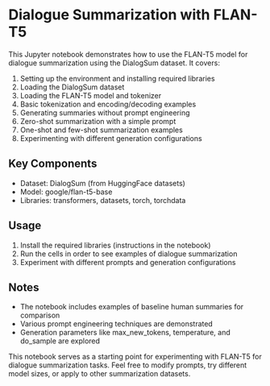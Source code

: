 # Dialogue Summarization with FLAN-T5

This Jupyter notebook demonstrates how to use the FLAN-T5 model for dialogue summarization using the DialogSum dataset. It covers:

1. Setting up the environment and installing required libraries
2. Loading the DialogSum dataset 
3. Loading the FLAN-T5 model and tokenizer
4. Basic tokenization and encoding/decoding examples
5. Generating summaries without prompt engineering
6. Zero-shot summarization with a simple prompt
7. One-shot and few-shot summarization examples
8. Experimenting with different generation configurations

## Key Components

- Dataset: DialogSum (from HuggingFace datasets)
- Model: google/flan-t5-base
- Libraries: transformers, datasets, torch, torchdata

## Usage

1. Install the required libraries (instructions in the notebook)
2. Run the cells in order to see examples of dialogue summarization
3. Experiment with different prompts and generation configurations

## Notes

- The notebook includes examples of baseline human summaries for comparison
- Various prompt engineering techniques are demonstrated
- Generation parameters like max_new_tokens, temperature, and do_sample are explored

This notebook serves as a starting point for experimenting with FLAN-T5 for dialogue summarization tasks. Feel free to modify prompts, try different model sizes, or apply to other summarization datasets.

